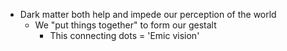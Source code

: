 - Dark matter both help and impede our perception of the world
	- We "put things together" to form our gestalt
		- This connecting dots = 'Emic vision'